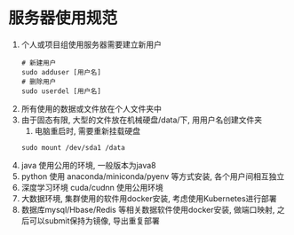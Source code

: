 # 服务器使用规范

1. 个人或项目组使用服务器需要建立新用户
    ```shell
   # 新建用户 
   sudo adduser [用户名]
   # 删除用户 
   sudo userdel [用户名]
   ```
2. 所有使用的数据或文件放在个人文件夹中
3. 由于固态有限, 大型的文件放在机械硬盘/data/下, 用用户名创建文件夹
   1. 电脑重启时, 需要重新挂载硬盘
   ```shell
   sudo mount /dev/sda1 /data
   ```
4. java 使用公用的环境, 一般版本为java8
5. python 使用 anaconda/miniconda/pyenv 等方式安装, 各个用户间相互独立
6. 深度学习环境 cuda/cudnn 使用公用环境
7. 大数据环境, 集群使用的软件用docker安装, 考虑使用Kubernetes进行部署
8. 数据库mysql/Hbase/Redis 等相关数据软件使用docker安装, 做端口映射, 之后可以submit保持为镜像, 导出重复部署

